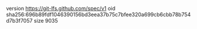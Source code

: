 version https://git-lfs.github.com/spec/v1
oid sha256:696b89fdf1046390156bd3eea37b75c7bfee320a699cb6cbb78b754d7b3f7057
size 9035
